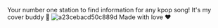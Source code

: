 Your number one station to find information for any kpop song! It's my cover buddy 🧸
![a23cebacd50c889d](https://github.com/tanisharajgor/song-dictionary/assets/54627422/47752baf-9f13-4284-b0b2-c48258f8e63e)
Made with love ❤


